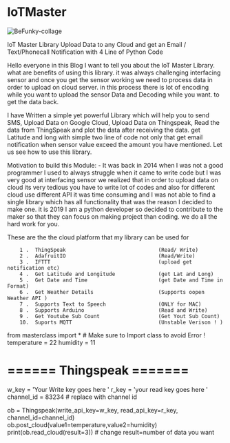 # IoTMaster

![BeFunky-collage](https://user-images.githubusercontent.com/39345855/55261551-a53b7580-5241-11e9-8190-e811dc25fcdd.jpg)



IoT Master Library Upload Data to any Cloud and get an Email / Text/Phonecall Notification with 4 Line of Python Code

Hello everyone in this Blog I want to tell you about the IoT Master Library. what are benefits of using this library. it was always challenging interfacing sensor and once you get the sensor working we need to process data in order to upload on cloud server. in this process there is lot of encoding while you want to upload the sensor Data and Decoding while you want. to get the data back.

I have Written a simple yet powerful Library which will help you to send SMS, Upload Data on Google Cloud, Upload Data on Thingspeak, Read the data from ThingSpeak and plot the data after receiving the data. get Latitude and long with simple two line of code not only that get email notification when sensor value exceed the amount you have mentioned. Let us see how to use this library.

Motivation to build this Module: - It was back in 2014 when I was not a good programmer I used to always struggle when it came to write code but I was very good at interfacing sensor we realized that in order to upload data on cloud its very tedious you have to write lot of codes and also for different cloud use different API it was time consuming and I was not able to find a single library which has all functionality that was the reason I decided to make one. it is 2019 I am a python developer so decided to contribute to the maker so that they can focus on making project than coding. we do all the hard work for you.

These are the the cloud platform that my library can be used for


        1 .  ThingSpeak                              (Read/ Write)
        2 .  AdafruitIO                              (Read/Write)
        3 .  IFTTT                                   (upload get notification etc)
        4 .  Get Latitude and Longitude              (get Lat and Long)
        5 .  Get Date and Time                       (get Date and Time in Format)
        6 .  Get Weather Details                     (Supports oopen Weather API )
        7 .  Supports Text to Speech                 (ONLY for MAC)
        8 .  Supports Arduino                        (Read and Write)
        9 .  Get Youtube Sub Count                   (Get Yout Sub Count)
        10.  Suports MQTT                            (Unstable Verison ! )
        
 
 from masterclass import *       # Make sure to Import class to avoid Error !
temperature = 22
humidity = 11

# ====== Thingspeak =======

w_key = 'Your Write key goes here '
r_key = 'your read key goes here '
channel_id = 83234                              # replace with channel id

ob = Thingspeak(write_api_key=w_key, read_api_key=r_key, channel_id=channel_id)
ob.post_cloud(value1=temperature,value2=humidity)
print(ob.read_cloud(result=3))                # change result=number of data you want
